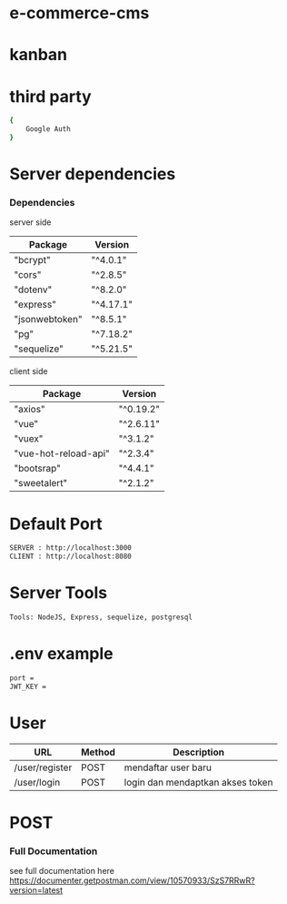 # e-commerce-cms

# kanban

# third party
```bash
{
    Google Auth
}
```

# Server dependencies
### Dependencies

server side

| Package | Version |
| --- | --- |
| "bcrypt"              | "^4.0.1" |
| "cors"                | "^2.8.5" |
| "dotenv"              | "^8.2.0" |
| "express"             | "^4.17.1"|
| "jsonwebtoken"        | "^8.5.1" |
| "pg"                  | "^7.18.2"|
| "sequelize"           | "^5.21.5"| 

client side 

| Package | Version |
| --- | --- |
| "axios"               | "^0.19.2" |
| "vue"                 | "^2.6.11" |
| "vuex"                | "^3.1.2"  |
| "vue-hot-reload-api"  | "^2.3.4"  |
| "bootsrap"            | "^4.4.1"  |
| "sweetalert"          | "^2.1.2"  |



# Default Port

```bash
SERVER : http://localhost:3000
CLIENT : http://localhost:8080
```

# Server Tools
```bash
Tools: NodeJS, Express, sequelize, postgresql
```

# .env example
```bash
port =
JWT_KEY =
```
# User
| URL | Method | Description |
| --- | --- | --- |
| /user/register        | POST | mendaftar user baru|
| /user/login           | POST | login dan mendaptkan akses token |


# POST 

### Full Documentation

see full documentation here https://documenter.getpostman.com/view/10570933/SzS7RRwR?version=latest